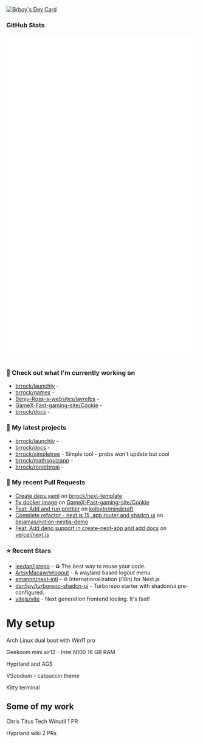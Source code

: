 <a href="https://app.daily.dev/brboy"><img src="https://api.daily.dev/devcards/v2/4Od30842NXiIC3it6dfHG.png?r=60c&type=default" width="356" alt="Brboy's Dev Card"/></a>
### GitHub Stats

<p align="left"><img src="https://raw.githubusercontent.com/brrock/brrock/main/github-metrics.svg" /></p>

### 👷 Check out what I'm currently working on

- [brrock/launchly](https://github.com/brrock/launchly) - 
- [brrock/gamex](https://github.com/brrock/gamex) - 
- [Benjy-Ross-s-websites/lavrelbs](https://github.com/Benjy-Ross-s-websites/lavrelbs) - 
- [GameX-Fast-gaming-site/Cookie](https://github.com/GameX-Fast-gaming-site/Cookie) - 
- [brrock/docs](https://github.com/brrock/docs) - 
### 🌱 My latest projects

- [brrock/launchly](https://github.com/brrock/launchly) - 
- [brrock/docs](https://github.com/brrock/docs) - 
- [brrock/simpletree](https://github.com/brrock/simpletree) - Simple tool - probs won&#39;t update but cool
- [brrock/mathsquizapp](https://github.com/brrock/mathsquizapp) - 
- [brrock/ronotbroai](https://github.com/brrock/ronotbroai) - 
### 🔨 My recent Pull Requests

- [Create deps.yaml](https://github.com/brrock/next-template/pull/1) on [brrock/next-template](https://github.com/brrock/next-template)
- [fix docker image](https://github.com/GameX-Fast-gaming-site/Cookie/pull/1) on [GameX-Fast-gaming-site/Cookie](https://github.com/GameX-Fast-gaming-site/Cookie)
- [Feat: Add and run  prettier](https://github.com/kolbytn/mindcraft/pull/332) on [kolbytn/mindcraft](https://github.com/kolbytn/mindcraft)
- [Complete refactor - next js 15, app router and shadcn ui](https://github.com/bejamas/notion-nextjs-demo/pull/1) on [bejamas/notion-nextjs-demo](https://github.com/bejamas/notion-nextjs-demo)
- [Feat: Add deno support in create-next-app and add docs](https://github.com/vercel/next.js/pull/71396) on [vercel/next.js](https://github.com/vercel/next.js)
### ⭐ Recent Stars

- [ieedan/jsrepo](https://github.com/ieedan/jsrepo) - ♻️ The best way to reuse your code.
- [ArtsyMacaw/wlogout](https://github.com/ArtsyMacaw/wlogout) - A wayland based logout menu
- [amannn/next-intl](https://github.com/amannn/next-intl) - 🌐 Internationalization (i18n) for Next.js 
- [dan5py/turborepo-shadcn-ui](https://github.com/dan5py/turborepo-shadcn-ui) - Turborepo starter with shadcn/ui pre-configured.
- [vitejs/vite](https://github.com/vitejs/vite) - Next generation frontend tooling. It&#39;s fast!
# My setup

Arch Linux dual boot with Win11 pro

Geekoom mini air12 - Intel N100 16 GB RAM

Hyprland and AGS 

VScodium - catpuccin theme

Kitty terminal

## Some of my work

Chris Titus Tech Winutil 1 PR

Hyprland wiki 2 PRs

